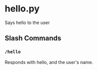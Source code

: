 # hello.py
Says hello to the user

## Slash Commands
### `/hello`
Responds with hello, and the user's name.